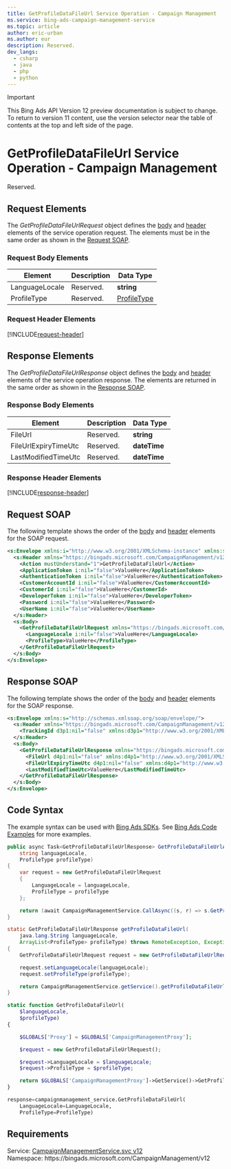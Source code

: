 ```yaml
---
title: GetProfileDataFileUrl Service Operation - Campaign Management
ms.service: bing-ads-campaign-management-service
ms.topic: article
author: eric-urban
ms.author: eur
description: Reserved.
dev_langs: 
  - csharp
  - java
  - php
  - python
---
```

> [!IMPORTANT]
> This Bing Ads API Version 12 preview documentation is subject to change. To return to version 11 content, use the version selector near the table of contents at the top and left side of the page.

# GetProfileDataFileUrl Service Operation - Campaign Management
Reserved.

## <a name="request"></a>Request Elements
The *GetProfileDataFileUrlRequest* object defines the [body](#request-body) and [header](#request-header) elements of the service operation request. The elements must be in the same order as shown in the [Request SOAP](#request-soap). 

### <a name="request-body"></a>Request Body Elements

|Element|Description|Data Type|
|-----------|---------------|-------------|
|<a name="languagelocale"></a>LanguageLocale|Reserved.|**string**|
|<a name="profiletype"></a>ProfileType|Reserved.|[ProfileType](profiletype.md)|

### <a name="request-header"></a>Request Header Elements
[!INCLUDE[request-header](./includes/request-header.md)]

## <a name="response"></a>Response Elements
The *GetProfileDataFileUrlResponse* object defines the [body](#response-body) and [header](#response-header) elements of the service operation response. The elements are returned in the same order as shown in the [Response SOAP](#response-soap).

### <a name="response-body"></a>Response Body Elements

|Element|Description|Data Type|
|-----------|---------------|-------------|
|<a name="fileurl"></a>FileUrl|Reserved.|**string**|
|<a name="fileurlexpirytimeutc"></a>FileUrlExpiryTimeUtc|Reserved.|**dateTime**|
|<a name="lastmodifiedtimeutc"></a>LastModifiedTimeUtc|Reserved.|**dateTime**|

### <a name="response-header"></a>Response Header Elements
[!INCLUDE[response-header](./includes/response-header.md)]

## <a name="request-soap"></a>Request SOAP
The following template shows the order of the [body](#request-body) and [header](#request-header) elements for the SOAP request.

```xml
<s:Envelope xmlns:i="http://www.w3.org/2001/XMLSchema-instance" xmlns:s="http://schemas.xmlsoap.org/soap/envelope/">
  <s:Header xmlns="https://bingads.microsoft.com/CampaignManagement/v12">
    <Action mustUnderstand="1">GetProfileDataFileUrl</Action>
    <ApplicationToken i:nil="false">ValueHere</ApplicationToken>
    <AuthenticationToken i:nil="false">ValueHere</AuthenticationToken>
    <CustomerAccountId i:nil="false">ValueHere</CustomerAccountId>
    <CustomerId i:nil="false">ValueHere</CustomerId>
    <DeveloperToken i:nil="false">ValueHere</DeveloperToken>
    <Password i:nil="false">ValueHere</Password>
    <UserName i:nil="false">ValueHere</UserName>
  </s:Header>
  <s:Body>
    <GetProfileDataFileUrlRequest xmlns="https://bingads.microsoft.com/CampaignManagement/v12">
      <LanguageLocale i:nil="false">ValueHere</LanguageLocale>
      <ProfileType>ValueHere</ProfileType>
    </GetProfileDataFileUrlRequest>
  </s:Body>
</s:Envelope>
```

## <a name="response-soap"></a>Response SOAP
The following template shows the order of the [body](#response-body) and [header](#response-header) elements for the SOAP response.

```xml
<s:Envelope xmlns:s="http://schemas.xmlsoap.org/soap/envelope/">
  <s:Header xmlns="https://bingads.microsoft.com/CampaignManagement/v12">
    <TrackingId d3p1:nil="false" xmlns:d3p1="http://www.w3.org/2001/XMLSchema-instance">ValueHere</TrackingId>
  </s:Header>
  <s:Body>
    <GetProfileDataFileUrlResponse xmlns="https://bingads.microsoft.com/CampaignManagement/v12">
      <FileUrl d4p1:nil="false" xmlns:d4p1="http://www.w3.org/2001/XMLSchema-instance">ValueHere</FileUrl>
      <FileUrlExpiryTimeUtc d4p1:nil="false" xmlns:d4p1="http://www.w3.org/2001/XMLSchema-instance">ValueHere</FileUrlExpiryTimeUtc>
      <LastModifiedTimeUtc>ValueHere</LastModifiedTimeUtc>
    </GetProfileDataFileUrlResponse>
  </s:Body>
</s:Envelope>
```

## <a name="example"></a>Code Syntax
The example syntax can be used with [Bing Ads SDKs](../guides/client-libraries.md). See [Bing Ads Code Examples](../guides/code-examples.md) for more examples.
```csharp
public async Task<GetProfileDataFileUrlResponse> GetProfileDataFileUrlAsync(
	string languageLocale,
	ProfileType profileType)
{
	var request = new GetProfileDataFileUrlRequest
	{
		LanguageLocale = languageLocale,
		ProfileType = profileType
	};

	return (await CampaignManagementService.CallAsync((s, r) => s.GetProfileDataFileUrlAsync(r), request));
}
```
```java
static GetProfileDataFileUrlResponse getProfileDataFileUrl(
	java.lang.String languageLocale,
	ArrayList<ProfileType> profileType) throws RemoteException, Exception
{
	GetProfileDataFileUrlRequest request = new GetProfileDataFileUrlRequest();

	request.setLanguageLocale(languageLocale);
	request.setProfileType(profileType);

	return CampaignManagementService.getService().getProfileDataFileUrl(request);
}
```
```php
static function GetProfileDataFileUrl(
	$languageLocale,
	$profileType)
{

	$GLOBALS['Proxy'] = $GLOBALS['CampaignManagementProxy'];

	$request = new GetProfileDataFileUrlRequest();

	$request->LanguageLocale = $languageLocale;
	$request->ProfileType = $profileType;

	return $GLOBALS['CampaignManagementProxy']->GetService()->GetProfileDataFileUrl($request);
}
```
```python
response=campaignmanagement_service.GetProfileDataFileUrl(
	LanguageLocale=LanguageLocale,
	ProfileType=ProfileType)
```

## Requirements
Service: [CampaignManagementService.svc v12](https://campaign.api.bingads.microsoft.com/Api/Advertiser/CampaignManagement/v11/CampaignManagementService.svc)  
Namespace: https\://bingads.microsoft.com/CampaignManagement/v12  

